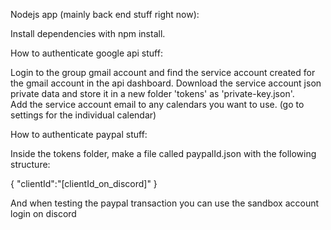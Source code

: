 Nodejs app (mainly back end stuff right now):

Install dependencies with npm install.

How to authenticate google api stuff:

Login to the group gmail account and find the service account created for the gmail account in the api dashboard.
Download the service account json private data and store it in a new folder 'tokens' as 'private-key.json'.  
Add the service account email to any calendars you want to use. (go to settings for the individual calendar)

How to authenticate paypal stuff:

Inside the tokens folder, make a file called paypalId.json with the following structure:

{
"clientId":"[clientId_on_discord]"
}

And when testing the paypal transaction you can use the sandbox account login on discord
